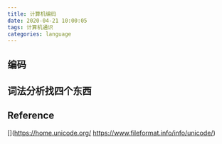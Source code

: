 ```yaml
---
title: 计算机编码
date: 2020-04-21 10:00:05
tags: 计算机通识
categories: language
---
```



## 编码

## 词法分析找四个东西

## Reference
[](https://home.unicode.org/
https://www.fileformat.info/info/unicode/)